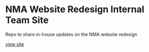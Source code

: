 # NMA Website Redesign Internal Team Site
Repo to share in-house updates on the NMA website redesign

[view site](https://nma-redesign.netlify.com/)